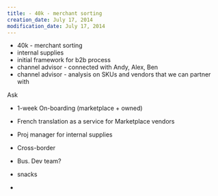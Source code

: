 ```yaml
---
title: - 40k - merchant sorting
creation_date: July 17, 2014
modification_date: July 17, 2014
---
```



- 40k - merchant sorting 
- internal supplies 
- initial framework for b2b process
- channel advisor - connected with Andy, Alex, Ben
- channel advisor - analysis on SKUs and vendors that we can partner with

Ask
- 1-week On-boarding (marketplace + owned)
- French translation as a service for Marketplace vendors
- Proj manager for internal supplies
- Cross-border
- Bus. Dev team?

- snacks
- 

